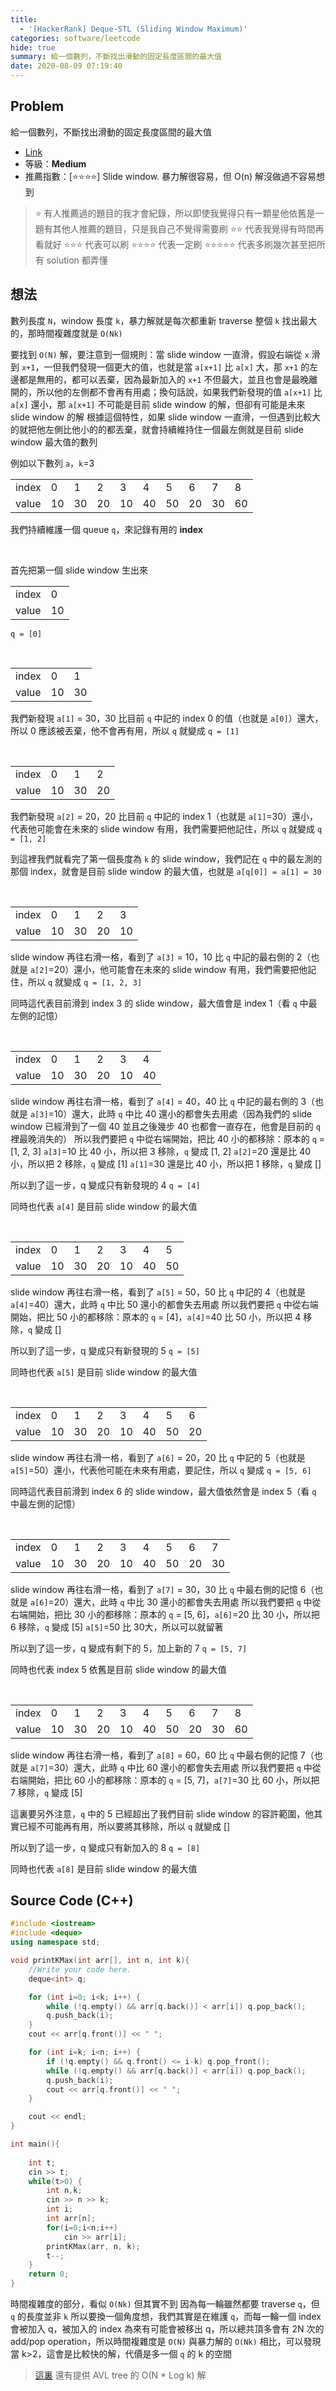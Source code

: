 ```yaml
---
title:
  - '[HackerRank] Deque-STL (Sliding Window Maximum)'
categories: software/leetcode
hide: true
summary: 給一個數列，不斷找出滑動的固定長度區間的最大值
date: 2020-08-09 07:19:40
---
```


## Problem

給一個數列，不斷找出滑動的固定長度區間的最大值

* [Link](https://www.hackerrank.com/challenges/deque-stl/problem)
* 等級：**Medium**
* 推薦指數：[:star::star::star::star:] Slide window. 暴力解很容易，但 O(n) 解沒做過不容易想到

> :star: 有人推薦過的題目的我才會紀錄，所以即使我覺得只有一顆星他依舊是一題有其他人推薦的題目，只是我自己不覺得需要刷
> :star::star: 代表我覺得有時間再看就好
> :star::star::star: 代表可以刷
> :star::star::star::star: 代表一定刷
> :star::star::star::star::star: 代表多刷幾次甚至把所有 solution 都弄懂

## 想法

數列長度 `N`，window 長度 `k`，暴力解就是每次都重新 traverse 整個 `k` 找出最大的，那時間複雜度就是 `O(Nk)`

要找到 `O(N)` 解，要注意到一個規則：當 slide window 一直滑，假設右端從 `x` 滑到 `x+1`，一但我們發現一個更大的值，也就是當 `a[x+1]` 比 `a[x]` 大，那 `x+1` 的左邊都是無用的，都可以丟棄，因為最新加入的 `x+1` 不但最大，並且也會是最晚離開的，所以他的左側都不會再有用處；換句話說，如果我們新發現的值 `a[x+1]` 比 `a[x]` 還小，那 `a[x+1]` 不可能是目前 slide window 的解，但卻有可能是未來 slide window 的解
根據這個特性，如果 slide window 一直滑，一但遇到比較大的就把他左側比他小的的都丟棄，就會持續維持住一個最左側就是目前 slide window 最大值的數列

例如以下數列 `a`，`k`=3

|     |   |   |   |   |   |   |   |   |   |
|-----|---|---|---|---|---|---|---|---|---|
|index| 0 | 1 | 2 | 3 | 4 | 5 | 6 | 7 | 8 |
|value| 10 | 30 | 20 | 10 | 40 | 50 | 20 | 30 | 60 |

我們持續維護一個 queue `q`，來記錄有用的 **index**

<br/>

首先把第一個 slide window 生出來

|     |   |
|-----|---|
|index| 0 |
|value| 10 |

`q = [0]`

<br/>

|     |   |   |
|-----|---|---|
|index| 0 | 1 |
|value| 10 | 30 |

我們新發現 `a[1]` = 30，30 比目前 `q` 中記的 index 0 的值（也就是 `a[0]`）還大，所以 0 應該被丟棄，他不會再有用，所以 `q` 就變成
`q = [1]`

<br/>

|     |   |   |   |
|-----|---|---|---|
|index| 0 | 1 | 2 |
|value| 10 | 30 | 20 |

我們新發現 `a[2]` = 20，20 比目前 `q` 中記的 index 1（也就是 `a[1]`=30）還小，代表他可能會在未來的 slide window 有用，我們需要把他記住，所以 `q` 就變成
`q = [1, 2]`

到這裡我們就看完了第一個長度為 `k` 的 slide window，我們記在 `q` 中的最左測的那個 index，就會是目前 slide window 的最大值，也就是 `a[q[0]] = a[1] = 30`

<br/>

|     |   |   |   |   |
|-----|---|---|---|---|
|index| 0 | 1 | 2 | 3 |
|value| 10 | 30 | 20 | 10 |

slide window 再往右滑一格，看到了 `a[3]` = 10，10 比 `q` 中記的最右側的 2（也就是 `a[2]`=20）還小，他可能會在未來的 slide window 有用，我們需要把他記住，所以 `q` 就變成
`q = [1, 2, 3]`

同時這代表目前滑到 index 3 的 slide window，最大值會是 index 1（看 `q` 中最左側的記憶）

<br/>

|     |   |   |   |   |   |
|-----|---|---|---|---|---|
|index| 0 | 1 | 2 | 3 | 4 |
|value| 10 | 30 | 20 | 10 | 40 |

slide window 再往右滑一格，看到了 `a[4]` = 40，40 比 `q` 中記的最右側的 3（也就是 `a[3]`=10）還大，此時 `q` 中比 40 還小的都會失去用處（因為我們的 slide window 已經滑到了一個 40 並且之後幾步 40 也都會一直存在，他會是目前的 `q` 裡最晚消失的）
所以我們要把 `q` 中從右端開始，把比 40 小的都移除：原本的 `q` = [1, 2, 3]
`a[3]`=10 比 40 小，所以把 3 移除，`q` 變成 [1, 2]
`a[2]`=20 還是比 40 小，所以把 2 移除，`q` 變成 [1]
`a[1]`=30 還是比 40 小，所以把 1 移除，`q` 變成 []

所以到了這一步，q 變成只有新發現的 4
`q = [4]`

同時也代表 `a[4]` 是目前 slide window 的最大值

<br/>

|     |   |   |   |   |   |   |
|-----|---|---|---|---|---|---|
|index| 0 | 1 | 2 | 3 | 4 | 5 |
|value| 10 | 30 | 20 | 10 | 40 | 50 |

slide window 再往右滑一格，看到了 `a[5]` = 50，50 比 `q` 中記的 4（也就是 `a[4]`=40）還大，此時 `q` 中比 50 還小的都會失去用處
所以我們要把 `q` 中從右端開始，把比 50 小的都移除：原本的 `q` = [4]，`a[4]`=40 比 50 小，所以把 4 移除，`q` 變成 []

所以到了這一步，q 變成只有新發現的 5
`q = [5]`

同時也代表 `a[5]` 是目前 slide window 的最大值

<br/>

|     |   |   |   |   |   |   |   |
|-----|---|---|---|---|---|---|---|
|index| 0 | 1 | 2 | 3 | 4 | 5 | 6 |
|value| 10 | 30 | 20 | 10 | 40 | 50 | 20 |

slide window 再往右滑一格，看到了 `a[6]` = 20，20 比 `q` 中記的 5（也就是 `a[5]`=50）還小，代表他可能在未來有用處，要記住，所以 `q` 變成
`q = [5, 6]`

同時這代表目前滑到 index 6 的 slide window，最大值依然會是 index 5（看 `q` 中最左側的記憶）

<br/>

|     |   |   |   |   |   |   |   |   |
|-----|---|---|---|---|---|---|---|---|
|index| 0 | 1 | 2 | 3 | 4 | 5 | 6 | 7 |
|value| 10 | 30 | 20 | 10 | 40 | 50 | 20 | 30 |

slide window 再往右滑一格，看到了 `a[7]` = 30，30 比 `q` 中最右側的記憶 6（也就是 `a[6]`=20）還大，此時 `q` 中比 30 還小的都會失去用處
所以我們要把 `q` 中從右端開始，把比 30 小的都移除：原本的 `q` = [5, 6]，`a[6]`=20 比 30 小，所以把 6 移除，`q` 變成 [5]
`a[5]`=50 比 30大，所以可以就留著

所以到了這一步，q 變成有剩下的 5，加上新的 7
`q = [5, 7]`

同時也代表 index 5 依舊是目前 slide window 的最大值

<br/>

|     |   |   |   |   |   |   |   |   |   |
|-----|---|---|---|---|---|---|---|---|---|
|index| 0 | 1 | 2 | 3 | 4 | 5 | 6 | 7 | 8 |
|value| 10 | 30 | 20 | 10 | 40 | 50 | 20 | 30 | 60 |

slide window 再往右滑一格，看到了 `a[8]` = 60，60 比 `q` 中最右側的記憶 7（也就是 `a[7]`=30）還大，此時 `q` 中比 60 還小的都會失去用處
所以我們要把 `q` 中從右端開始，把比 60 小的都移除：原本的 `q` = [5, 7]，`a[7]`=30 比 60 小，所以把 7 移除，`q` 變成 [5]

這裏要另外注意，`q` 中的 5 已經超出了我們目前 slide window 的容許範圍，他其實已經不可能再有用，所以要將其移除，所以 `q` 就變成 []

所以到了這一步，q 變成只有新加入的 8
`q = [8]`

同時也代表 `a[8]` 是目前 slide window 的最大值

## Source Code (C++)

``` cpp
#include <iostream>
#include <deque> 
using namespace std;

void printKMax(int arr[], int n, int k){
	//Write your code here.
    deque<int> q;

    for (int i=0; i<k; i++) {
        while (!q.empty() && arr[q.back()] < arr[i]) q.pop_back();
        q.push_back(i);
    }
    cout << arr[q.front()] << " ";

    for (int i=k; i<n; i++) {
        if (!q.empty() && q.front() <= i-k) q.pop_front();
        while (!q.empty() && arr[q.back()] < arr[i]) q.pop_back();
        q.push_back(i);
        cout << arr[q.front()] << " ";
    }

    cout << endl;
}

int main(){
  
	int t;
	cin >> t;
	while(t>0) {
		int n,k;
    	cin >> n >> k;
    	int i;
    	int arr[n];
    	for(i=0;i<n;i++)
      		cin >> arr[i];
    	printKMax(arr, n, k);
    	t--;
  	}
  	return 0;
}

```

時間複雜度的部分，看似 `O(Nk)` 但其實不到
因為每一輪雖然都要 traverse `q`，但 `q` 的長度並非 `k`
所以要換一個角度想，我們其實是在維護 `q`，而每一輪一個 index 會被加入 q，被加入的 index 為來有可能會被移出 q，所以總共頂多會有 2N 次的 add/pop operation，所以時間複雜度是 `O(N)`
與暴力解的 `O(Nk)` 相比，可以發現當 k>2，這會是比較快的解，代價是多一個 `q` 的 k 的空間

> [這裏](https://www.geeksforgeeks.org/sliding-window-maximum-maximum-of-all-subarrays-of-size-k/#disqus_thread) 還有提供 AVL tree 的 O(N * Log k) 解

